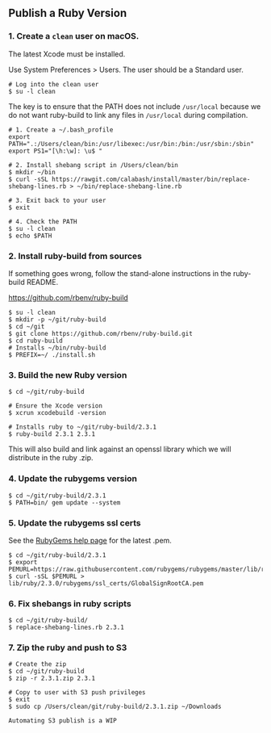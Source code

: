 ## Publish a Ruby Version

### 1. Create a `clean` user on macOS. 

The latest Xcode must be installed.

Use System Preferences > Users.  The user should be a Standard user.

```
# Log into the clean user
$ su -l clean
```

The key is to ensure that the PATH does not include `/usr/local` because we do not want ruby-build to link any files in `/usr/local` during compilation.

```
# 1. Create a ~/.bash_profile
export PATH=".:/Users/clean/bin:/usr/libexec:/usr/bin:/bin:/usr/sbin:/sbin"
export PS1="[\h:\w]: \u$ "

# 2. Install shebang script in /Users/clean/bin
$ mkdir ~/bin
$ curl -sSL https://rawgit.com/calabash/install/master/bin/replace-shebang-lines.rb > ~/bin/replace-shebang-line.rb

# 3. Exit back to your user
$ exit

# 4. Check the PATH
$ su -l clean
$ echo $PATH
```

### 2. Install ruby-build from sources

If something goes wrong, follow the stand-alone instructions in the ruby-build README.

https://github.com/rbenv/ruby-build

```
$ su -l clean
$ mkdir -p ~/git/ruby-build
$ cd ~/git
$ git clone https://github.com/rbenv/ruby-build.git
$ cd ruby-build
# Installs ~/bin/ruby-build
$ PREFIX=~/ ./install.sh
```

### 3. Build the new Ruby version

```
$ cd ~/git/ruby-build

# Ensure the Xcode version
$ xcrun xcodebuild -version

# Installs ruby to ~/git/ruby-build/2.3.1
$ ruby-build 2.3.1 2.3.1
```

This will also build and link against an openssl library which we will distribute in the ruby .zip.

### 4. Update the rubygems version

```
$ cd ~/git/ruby-build/2.3.1
$ PATH=bin/ gem update --system
```

### 5. Update the rubygems ssl certs

See the [RubyGems help page](http://guides.rubygems.org/ssl-certificate-update/#manual-solution-to-ssl-issue) for the latest .pem.

```
$ cd ~/git/ruby-build/2.3.1
$ export PEMURL=https://raw.githubusercontent.com/rubygems/rubygems/master/lib/rubygems/ssl_certs/index.rubygems.org/GlobalSignRootCA.pem
$ curl -sSL $PEMURL > lib/ruby/2.3.0/rubygems/ssl_certs/GlobalSignRootCA.pem
```

### 6. Fix shebangs in ruby scripts

```
$ cd ~/git/ruby-build/
$ replace-shebang-lines.rb 2.3.1
```

### 7. Zip the ruby and push to S3

```
# Create the zip
$ cd ~/git/ruby-build
$ zip -r 2.3.1.zip 2.3.1

# Copy to user with S3 push privileges
$ exit
$ sudo cp /Users/clean/git/ruby-build/2.3.1.zip ~/Downloads

Automating S3 publish is a WIP
```

